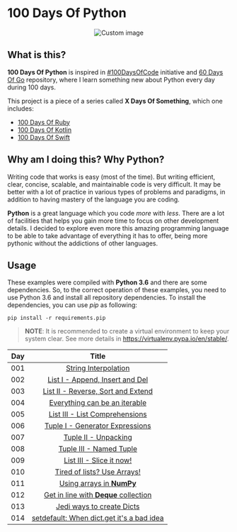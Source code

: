 # 100 Days Of Python

<p align="center">
  <img src="https://raw.github.com/marcosvbras/100-days-of-python/master/images/computer.png" alt="Custom image"/>
</p>

## What is this?

**100 Days Of Python** is inspired in [#100DaysOfCode](https://medium.freecodecamp.org/join-the-100daysofcode-556ddb4579e4) initiative and [60 Days Of Go](https://github.com/cassiobotaro/60-days-of-go) repository, where I learn something new about Python every day during 100 days.

This project is a piece of a series called **X Days Of Something**, which one includes:
- [100 Days Of Ruby](https://github.com/marcosvbras/100-days-of-ruby)
- [100 Days Of Kotlin](https://github.com/marcosvbras/100-days-of-kotlin)
- [100 Days Of Swift](https://github.com/marcosvbras/100-days-of-swift)

## Why am I doing this? Why Python?

Writing code that works is easy (most of the time). But writing efficient, clear, concise, scalable, and maintainable code is very difficult. It may be better with a lot of practice in various types of problems and paradigms, in addition to having mastery of the language you are coding.

**Python** is a great language which you code *more* with *less*. There are a lot of facilities that helps you gain more time to focus on other development details. I decided to explore even more this amazing programming language to be able to take advantage of everything it has to offer, being more pythonic without the addictions of other languages.

## Usage

These examples were compiled with **Python 3.6** and there are some dependencies. So, to the correct operation of these examples, you need to use Python 3.6 and install all repository dependencies. To install the dependencies, you can use *pip* as following:

```
pip install -r requirements.pip
```

> **NOTE**: It is recommended to create a virtual environment to keep your system clear. See more details in https://virtualenv.pypa.io/en/stable/.

| Day | Title      |
| --- |:----------:|
| 001 | [String Interpolation](day001/)|
| 002 | [List I - Append, Insert and Del](day002/)|
| 003 | [List II - Reverse, Sort and Extend](day003/)|
| 004 | [Everything can be an iterable](day004/)|
| 005 | [List III - List Comprehensions](day005/)|
| 006 | [Tuple I - Generator Expressions](day006/)|
| 007 | [Tuple II - Unpacking](day007/)|
| 008 | [Tuple III - Named Tuple](day008/)|
| 009 | [List III - Slice it now!](day009/)|
| 010 | [Tired of lists? Use Arrays!](day010/)|
| 011 | [Using arrays in **NumPy**](day011/)|
| 012 | [Get in line with **Deque** collection](day012/)|
| 013 | [Jedi ways to create Dicts](day013/)|
| 014 | [setdefault: When dict.get it's a bad idea](day014/)|
